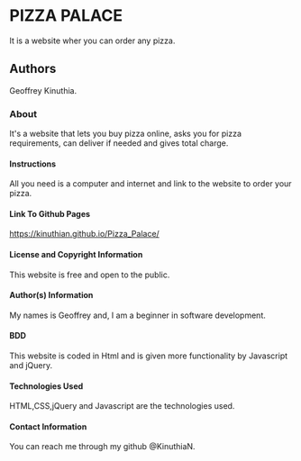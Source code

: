 # PIZZA PALACE
It is a website wher you can order any pizza.

## Authors
Geoffrey Kinuthia.

### About
It's a website that lets you buy pizza online, asks you for pizza requirements, can deliver if needed and gives total charge.

#### Instructions
All you need is a computer and internet and link to the website to order your pizza.

#### Link To Github Pages
https://kinuthian.github.io/Pizza_Palace/

#### License and Copyright Information
This website is free and  open to the public.

#### Author(s) Information
My names is Geoffrey and, I am a beginner in software development.

#### BDD
This website is coded in Html and is given more functionality by Javascript and jQuery.

#### Technologies Used
HTML,CSS,jQuery and Javascript are the technologies used.

#### Contact Information
You can reach me through my github @KinuthiaN.
